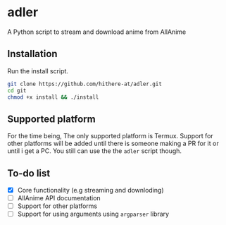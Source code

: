 # adler
A Python script to stream and download anime from AllAnime

## Installation
Run the install script.
```sh
git clone https://github.com/hithere-at/adler.git
cd git 
chmod +x install && ./install
```

## Supported platform
For the time being, The only supported platform is Termux. Support for other platforms will be added until there is someone making a PR for it or until i get a PC. You still can use the the `adler` script though.

## To-do list
- [x] Core functionality (e.g streaming and downloding)
- [ ] AllAnime API documentation
- [ ] Support for other platforms
- [ ] Support for using arguments using `argparser` library
